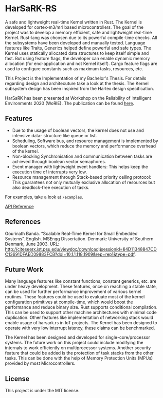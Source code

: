 # HarSaRK-RS

A safe and lightweight real-time Kernel written in Rust. The Kernel is developed for cortex-m3/m4 based microcontrollers. The goal of the project was to develop a memory efficient, safe and lightweight real-time Kernel. Rust-lang was choosen due to its powerful compile-time checks. All the subsystems have been developed and manually tested. Language features like Traits, Generics helped define powerful and safe types. The Kernel uses statically allocated data structures to keep itself simple and fast. But using feature flags, the developer can enable dynamic memory allocation (for end-application and not Kernel itself). Cargo feature flags are used to configure constants such as maximum tasks, resources, etc. 

This Project is the Implementation of my Bachelor's Thesis. For details regarding design and architecuture take a look at the thesis. The Kernel subsystem design has been inspired from the Hartex design specification.

HarSaRK has been presented at Workshop on the Reliability of Intelligent Environments 2020 (WoRIE). The publication can be found [here](HarSaRK-RS&#32;-&#32;WoRIE'20.pdf).

## Features

* Due to the usage of boolean vectors, the kernel does not use and intensive data- structure like queue or list. 
* Scheduling, Software bus, and resource management is implemented by boolean vectors, which reduce the memory and performance overhead of the kernel. 
* Non-blocking Synchronisation and communication between tasks are achieved through boolean vector semaphores. 
* Event manager with lightweight event handlers: This helps keep the execution time of interrupts very low. 
* Resource management through Stack-based priority ceiling protocol: This guarantees not only mutually exclusive allocation of resources but also deadlock-free execution of tasks.

For examples, take a look at `/examples`.

[API Reference](https://docs.rs/harsark/0.3.5/harsark/)

## References

Gourinath Banda. “Scalable Real-Time Kernel for Small Embedded Systems”. English. MSEngg Dissertation. Denmark: University of Southern Denmark, June 2003. URL: http://citeseerx.ist.psu.edu/viewdoc/download;jsessionid=84D11348847CDC13691DFAED09883FCB?doi=10.1.1.118.1909&rep=rep1&type=pdf.

## Future Work

Many language features like constant functions, constant generics, etc. are under heavy development. These features, once on reaching a stable state, can be used for further performance improvement of various kernel routines. These features could be used to evaluate most of the kernel configuration primitives at compile-time, which would boost the performance and reduce binary size. Rust supports conditional compilation. This can be used to support other machine architectures with minimal code duplication. Other features like implementation of networking stack would enable usage of harsark.rs in IoT projects. The Kernel has been designed to operate with very low interrupt latency, these claims can be benchmarked.

The Kernel has been designed and developed for single-core/processor systems. The future work on this project could include modifying the internals to work efficiently on multiprocessor systems. Another security feature that could be added is the protection of task stacks from the other tasks. This can be done with the help of Memory Protection Units (MPUs) provided by most Microcontrollers.

## License

This project is under the MIT license.
